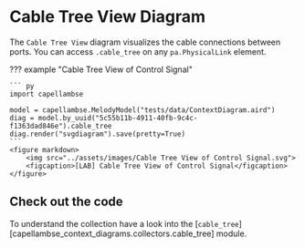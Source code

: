<!--
 ~ SPDX-FileCopyrightText: 2022 Copyright DB InfraGO AG and the capellambse-context-diagrams contributors
 ~ SPDX-License-Identifier: Apache-2.0
 -->

# Cable Tree View Diagram

The `Cable Tree View` diagram visualizes the cable connections between ports. You can access `.cable_tree` on any `pa.PhysicalLink` element.

??? example "Cable Tree View of Control Signal"

    ``` py
    import capellambse

    model = capellambse.MelodyModel("tests/data/ContextDiagram.aird")
    diag = model.by_uuid("5c55b11b-4911-40fb-9c4c-f1363dad846e").cable_tree
    diag.render("svgdiagram").save(pretty=True)
    ```
    <figure markdown>
        <img src="../assets/images/Cable Tree View of Control Signal.svg">
        <figcaption>[LAB] Cable Tree View of Control Signal</figcaption>
    </figure>

## Check out the code

To understand the collection have a look into the
[`cable_tree`][capellambse_context_diagrams.collectors.cable_tree]
module.
